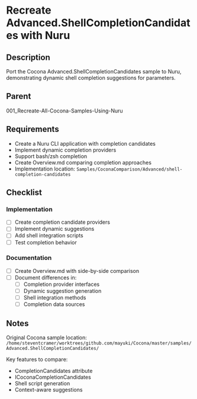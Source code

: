 # Recreate Advanced.ShellCompletionCandidates with Nuru

## Description

Port the Cocona Advanced.ShellCompletionCandidates sample to Nuru, demonstrating dynamic shell completion suggestions for parameters.

## Parent
001_Recreate-All-Cocona-Samples-Using-Nuru

## Requirements

- Create a Nuru CLI application with completion candidates
- Implement dynamic completion providers
- Support bash/zsh completion
- Create Overview.md comparing completion approaches
- Implementation location: `Samples/CoconaComparison/Advanced/shell-completion-candidates`

## Checklist

### Implementation
- [ ] Create completion candidate providers
- [ ] Implement dynamic suggestions
- [ ] Add shell integration scripts
- [ ] Test completion behavior

### Documentation
- [ ] Create Overview.md with side-by-side comparison
- [ ] Document differences in:
  - [ ] Completion provider interfaces
  - [ ] Dynamic suggestion generation
  - [ ] Shell integration methods
  - [ ] Completion data sources

## Notes

Original Cocona sample location: `/home/steventcramer/worktrees/github.com/mayuki/Cocona/master/samples/Advanced.ShellCompletionCandidates/`

Key features to compare:
- CompletionCandidates attribute
- ICoconaCompletionCandidates
- Shell script generation
- Context-aware suggestions